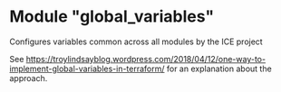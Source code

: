 # Module "global_variables"

Configures variables common across all modules by the ICE project

See <https://troylindsayblog.wordpress.com/2018/04/12/one-way-to-implement-global-variables-in-terraform/> for an explanation about the approach.
